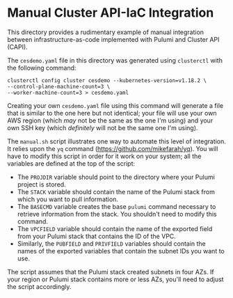 # Manual Cluster API-IaC Integration

This directory provides a rudimentary example of manual integration between infrastructure-as-code implemented with Pulumi and Cluster API (CAPI).

The `cesdemo.yaml` file in this directory was generated using `clusterctl` with the following command:

    clusterctl config cluster cesdemo --kubernetes-version=v1.18.2 \
    --control-plane-machine-count=3 \
    --worker-machine-count=3 > cesdemo.yaml

Creating your own `cesdemo.yaml` file using this command will generate a file that is similar to the one here but not identical; your file will use your own AWS region (which _may_ not be the same as the one I'm using) and your own SSH key (which _definitely_ will not be the same one I'm using).

The `manual.sh` script illustrates one way to automate this level of integration. It relies upon the `yq` command (https://github.com/mikefarah/yq). You will have to modify this script in order for it work on your system; all the variables are defined at the top of the script:

* The `PROJDIR` variable should point to the directory where your Pulumi project is stored.
* The `STACK` variable should contain the name of the Pulumi stack from which you want to pull information.
* The `BASECMD` variable creates the base `pulumi` command necessary to retrieve information from the stack. You shouldn't need to modify this command.
* The `VPCFIELD` variable should contain the name of the exported field from your Pulumi stack that contains the ID of the VPC.
* Similarly, the `PUBFIELD` and `PRIVFIELD` variables should contain the names of the exported variables that contain the subnet IDs you want to use.

The script assumes that the Pulumi stack created subnets in four AZs. If your region or Pulumi stack contains more or less AZs, you'll need to adjust the script accordingly.
